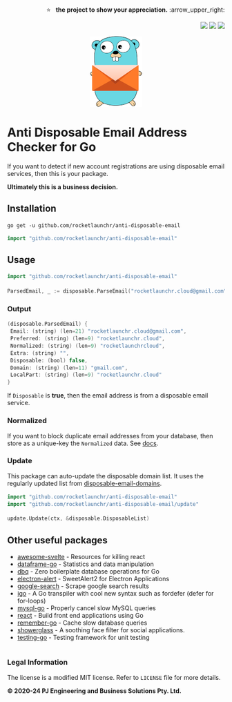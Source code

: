 <p align="right">
  ⭐ &nbsp;&nbsp;<strong>the project to show your appreciation.</strong> :arrow_upper_right:
</p>

<p align="right">
  <a href="https://pkg.go.dev/github.com/rocketlaunchr/anti-disposable-email"><img src="http://godoc.org/github.com/rocketlaunchr/anti-disposable-email?status.svg" /></a>
  <a href="https://goreportcard.com/report/github.com/rocketlaunchr/anti-disposable-email"><img src="https://goreportcard.com/badge/github.com/rocketlaunchr/anti-disposable-email" /></a>
  <a href="https://gocover.io/github.com/rocketlaunchr/anti-disposable-email"><img src="http://gocover.io/_badge/github.com/rocketlaunchr/anti-disposable-email" /></a>
</p>

<p align="center">
	<img src="https://github.com/rocketlaunchr/anti-disposable-email/raw/master/logo.png" alt="anti-disposable-email" />
</p>

# Anti Disposable Email Address Checker for Go

If you want to detect if new account registrations are using disposable email services, then this is your package.

**Ultimately this is a business decision.**

## Installation


```
go get -u github.com/rocketlaunchr/anti-disposable-email
```

```go
import "github.com/rocketlaunchr/anti-disposable-email"
```


## Usage

```go
import "github.com/rocketlaunchr/anti-disposable-email"

ParsedEmail, _ := disposable.ParseEmail("rocketlaunchr.cloud@gmail.com")
````

### Output

```groovy
(disposable.ParsedEmail) {
 Email: (string) (len=21) "rocketlaunchr.cloud@gmail.com",
 Preferred: (string) (len=9) "rocketlaunchr.cloud",
 Normalized: (string) (len=9) "rocketlaunchrcloud",
 Extra: (string) "",
 Disposable: (bool) false,
 Domain: (string) (len=11) "gmail.com",
 LocalPart: (string) (len=9) "rocketlaunchr.cloud"
}

```

If `Disposable` is **true**, then the email address is from a disposable email service.

### Normalized

If you want to block duplicate email addresses from your database, then store as a unique-key the `Normalized` data. See [docs](https://pkg.go.dev/github.com/rocketlaunchr/anti-disposable-email#ParsedEmail).

### Update

This package can auto-update the disposable domain list. It uses the regularly updated list from [disposable-email-domains](https://github.com/disposable-email-domains/disposable-email-domains).

```go
import "github.com/rocketlaunchr/anti-disposable-email"
import "github.com/rocketlaunchr/anti-disposable-email/update"

update.Update(ctx, &disposable.DisposableList)
```


## Other useful packages

- [awesome-svelte](https://github.com/rocketlaunchr/awesome-svelte) - Resources for killing react
- [dataframe-go](https://github.com/rocketlaunchr/dataframe-go) - Statistics and data manipulation
- [dbq](https://github.com/rocketlaunchr/dbq) - Zero boilerplate database operations for Go
- [electron-alert](https://github.com/rocketlaunchr/electron-alert) - SweetAlert2 for Electron Applications
- [google-search](https://github.com/rocketlaunchr/google-search) - Scrape google search results
- [igo](https://github.com/rocketlaunchr/igo) - A Go transpiler with cool new syntax such as fordefer (defer for for-loops)
- [mysql-go](https://github.com/rocketlaunchr/mysql-go) - Properly cancel slow MySQL queries
- [react](https://github.com/rocketlaunchr/react) - Build front end applications using Go
- [remember-go](https://github.com/rocketlaunchr/remember-go) - Cache slow database queries
- [showerglass](https://github.com/rocketlaunchr/showerglass) - A soothing face filter for social applications.
- [testing-go](https://github.com/rocketlaunchr/testing-go) - Testing framework for unit testing

#

### Legal Information

The license is a modified MIT license. Refer to `LICENSE` file for more details.

**© 2020-24 PJ Engineering and Business Solutions Pty. Ltd.**
